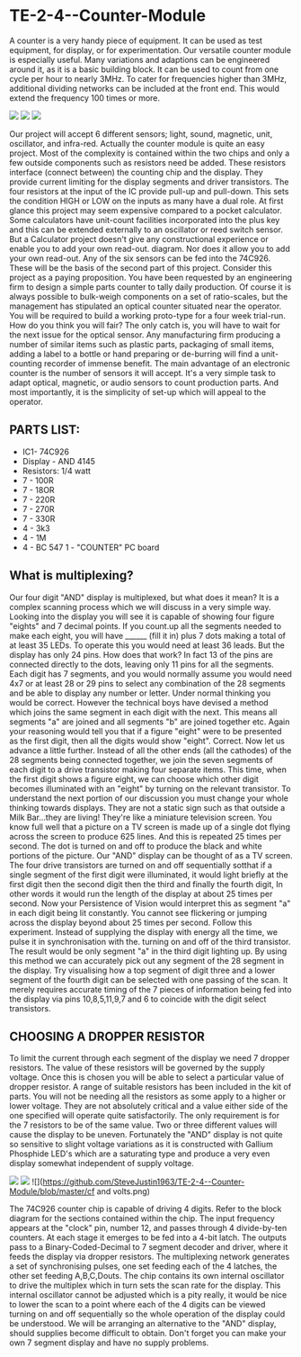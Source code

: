 # TE-2-4--Counter-Module

A counter is a very handy piece of equipment. It can be used as test equipment, for display, or for experimentation. Our versatile counter module is especially useful. Many variations and adaptions can be engineered around it, as it is a basic building block. It can be used to count from one cycle per hour to nearly 3MHz. To cater for frequencies higher than 3MHz, additional dividing networks can be included at the front end. This would extend the frequency 100 times or more.  

![](https://github.com/SteveJustin1963/TE-2-4--Counter-Module/blob/master/cm-cct.png)
![](https://github.com/SteveJustin1963/TE-2-4--Counter-Module/blob/master/pic.png)
![](https://github.com/SteveJustin1963/TE-2-4--Counter-Module/blob/master/pinout.png)

Our project will accept 6 different sensors; light, sound, magnetic, unit, oscillator, and infra-red. Actually the counter module is quite an easy project. Most of the complexity is contained within the two chips and only a few outside components such as resistors need be added. These resistors interface (connect between) the counting chip and the display. They provide current limiting for the display segments and driver transistors. The four resistors at the input of the IC provide pull-up and pull-down. This sets the condition HIGH or LOW on the inputs as many have a dual role. At first glance this project may seem expensive compared to a pocket calculator. Some calculators have unit-count facilities incorporated into the plus key and this can be extended externally to an oscillator or reed switch sensor. But a Calculator project doesn't give any constructional experience or enable you to add your own read-out. diagram. Nor does it allow you to add your own read-out. Any of the six sensors can be fed into the 74C926. These will be the basis of the second part of this project. Consider this project as a paying proposition. You have been requested by an engineering firm to design a simple parts counter to tally daily production. Of course it is always possible to bulk-weigh components on a set of ratio-scales, but the management has stipulated an optical counter situated near the operator. You will be required to build a working proto-type for a four week trial-run. How do you think you will fair? The only catch is, you will have to wait for the next issue for the optical sensor. Any manufacturing firm producing a number of similar items such as plastic parts, packaging of small items, adding a label to a bottle or hand preparing or de-burring will find a unit-counting recorder of immense benefit. The main advantage of an electronic counter is the number of sensors it will accept. It's a very simple task to adapt optical, magnetic, or audio sensors to count production parts. And most importantly, it is the simplicity of set-up which will appeal to the operator. 

## PARTS LIST:
* IC1- 74C926
* Display - AND 4145
* Resistors: 1/4 watt
* 7 - 100R
* 7 - 18OR
* 7 - 220R
* 7 - 270R
* 7 - 330R
* 4 - 3k3
* 4 - 1M
* 4 - BC 547
1 - "COUNTER" PC board

## What is multiplexing?
Our four digit "AND" display is multiplexed, but what does it mean? It is a complex scanning process which we will discuss in a very simple way. Looking into the display you will see it is capable of showing four figure "eights" and 7 decimal points. If you count.up all the segments needed to make each eight, you will have ______ (fill it in) plus 7 dots making a total of at least 35 LEDs. To operate this you would need at least 36 leads. But the display has only 24 pins. How does that work? In fact 13 of the pins are connected directly to the dots, leaving only 11 pins for all the segments. Each digit has 7 segments, and you would normally assume you would need 4x7 or at least 28 or 29 pins to select any combination of the 28 segments and be able to display any number or letter. Under normal thinking you would be correct. However the technical boys have devised a method which joins the same segment in each digit with the next. This means all segments "a" are joined and all segments "b" are joined together etc. Again your reasoning would tell you that if a figure "eight" were to be presented as the first digit, then all the digits would show "eight". Correct. Now let us advance a little further. Instead of all the other ends (all the cathodes) of the 28 segments being connected together, we join the seven segments of each digit to a drive transistor making four separate items. This time, when the first digit shows a figure eight, we can choose which other digit becomes illuminated with an "eight" by turning on the relevant transistor. To understand the next portion of our discussion you must change your whole thinking towards displays. They are not a static sign such as that outside a Milk Bar...they are living! They're like a miniature television screen. You know full well that a picture on a TV screen is made up of a single dot flying across the screen to produce 625 lines. And this is repeated 25 times per second. The dot is turned on and off to produce the black and white portions of the picture. Our "AND" display can be thought of as a TV screen. The four drive transistors are turned on and off sequentially sotthat if a single segment of the first digit were illuminated, it would light briefly at the first digit then the second digit then the third and finally the fourth digit, In other words it would run the length of the display at about 25 times per second. Now your Persistence of Vision would interpret this as segment "a" in each digit being lit constantly. You cannot see flickering or jumping across the display beyond about 25 times per second. Follow this experiment. Instead of supplying the display with energy all the time, we pulse it in synchronisation with the. turning on and off of the third transistor. The result would be only segment "a" in the third digit lighting up. By using this method we can accurately pick out any segment of the 28 segment in the display. Try visualising how a top segment of digit three and a lower segment of the fourth digit can be selected with one passing of the scan. It merely requires accurate timing of the 7 pieces of information being fed into the display via pins 10,8,5,11,9,7 and 6 to coincide with the digit select transistors.   

## CHOOSING A DROPPER RESISTOR
To limit the current through each segment of the display we need 7 dropper resistors. The value of these resistors will be governed by the supply voltage. Once this is chosen you will be able to select a particular value of dropper resistor. A range of suitable resistors has been included in the kit of parts. You will not be needing all the resistors as some apply to a higher or lower voltage. They are not absolutely critical and a value either side of the one specified will operate quite satisfactorily. The only requirement is for the 7 resistors to be of the same value. Two or three different values will cause the display to be uneven. Fortunately the "AND" display is not quite so sensitive to slight voltage variations as it is constructed with Gallium Phosphide LED's which are a saturating type and produce a very even display somewhat independent of supply voltage.  

![](https://github.com/SteveJustin1963/TE-2-4--Counter-Module/blob/master/bd.png)
![](https://github.com/SteveJustin1963/TE-2-4--Counter-Module/blob/master/pcb.png)
![](https://github.com/SteveJustin1963/TE-2-4--Counter-Module/blob/master/cf and volts.png)

The 74C926 counter chip is capable of driving 4 digits. Refer to the block diagram for the sections contained within the chip. The input frequency appears at the "clock" pin, number 12, and passes through 4 divide-by-ten counters. At each stage it emerges to be fed into a 4-bit latch. The outputs pass to a Binary-Coded-Decimal to 7 segment decoder and driver, where it feeds the display via dropper resistors. The multiplexing network generates a set of synchronising pulses, one set feeding each of the 4 latches, the other set feeding A,B,C,Douts. The chip contains its own internal oscillator to drive the multiplex which in turn sets the scan rate for the display. This internal oscillator cannot be adjusted which is a pity really, it would be nice to lower the scan to a point where each of the 4 digits can be viewed turning on and off sequentially so the whole operation of the display could be understood. We will be arranging an alternative to the "AND" display, should supplies become difficult to obtain. Don't forget you can make your own 7 segment display and have no supply problems.  


